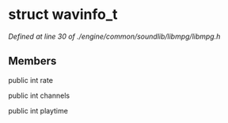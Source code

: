 # struct wavinfo_t

*Defined at line 30 of ./engine/common/soundlib/libmpg/libmpg.h*

## Members

public int rate

public int channels

public int playtime




